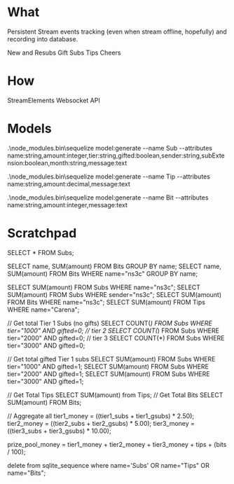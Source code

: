 What
====

Persistent Stream events tracking (even when stream offline, hopefully) and
recording into database.

New and Resubs
Gift Subs
Tips
Cheers

How
===

StreamElements Websocket API

Models
======

.\node_modules\.bin\sequelize model:generate --name Sub --attributes name:string,amount:integer,tier:string,gifted:boolean,sender:string,subExtension:boolean,month:string,message:text

.\node_modules\.bin\sequelize model:generate --name Tip --attributes name:string,amount:decimal,message:text

 .\node_modules\.bin\sequelize model:generate --name Bit --attributes name:string,amount:integer,message:text

Scratchpad
==========

SELECT * FROM Subs;

SELECT name, SUM(amount) FROM Bits GROUP BY name;
SELECT name, SUM(amount) FROM Bits WHERE name="ns3c" GROUP BY name;

SELECT SUM(amount) FROM Subs WHERE name="ns3c";
SELECT SUM(amount) FROM Subs WHERE sender="ns3c";
SELECT SUM(amount) FROM Bits WHERE name="ns3c";
SELECT SUM(amount) FROM Tips WHERE name="Carena";

// Get total Tier 1 Subs (no gifts)
SELECT COUNT(*) FROM Subs WHERE tier="1000" AND gifted=0;
// tier 2
SELECT COUNT(*) FROM Subs WHERE tier="2000" AND gifted=0;
// tier 3
SELECT COUNT(*) FROM Subs WHERE tier="3000" AND gifted=0;

// Get total gifted Tier 1 subs
SELECT SUM(amount) FROM Subs WHERE tier="1000" AND gifted=1;
SELECT SUM(amount) FROM Subs WHERE tier="2000" AND gifted=1;
SELECT SUM(amount) FROM Subs WHERE tier="3000" AND gifted=1;

// Get Total Tips
SELECT SUM(amount) from Tips;
// Get Total Bits
SELECT SUM(amount) FROM Bits;


// Aggregate all
tier1_money = ((tier1_subs + tier1_gsubs) * 2.50);
tier2_money = ((tier2_subs + tier2_gsubs) * 5.00);
tier3_money = ((tier3_subs + tier3_gsubs) * 10.00);

prize_pool_money = tier1_money + tier2_money + tier3_money + tips + (bits / 100);

delete from sqlite_sequence where name='Subs' OR name="Tips" OR name="Bits";